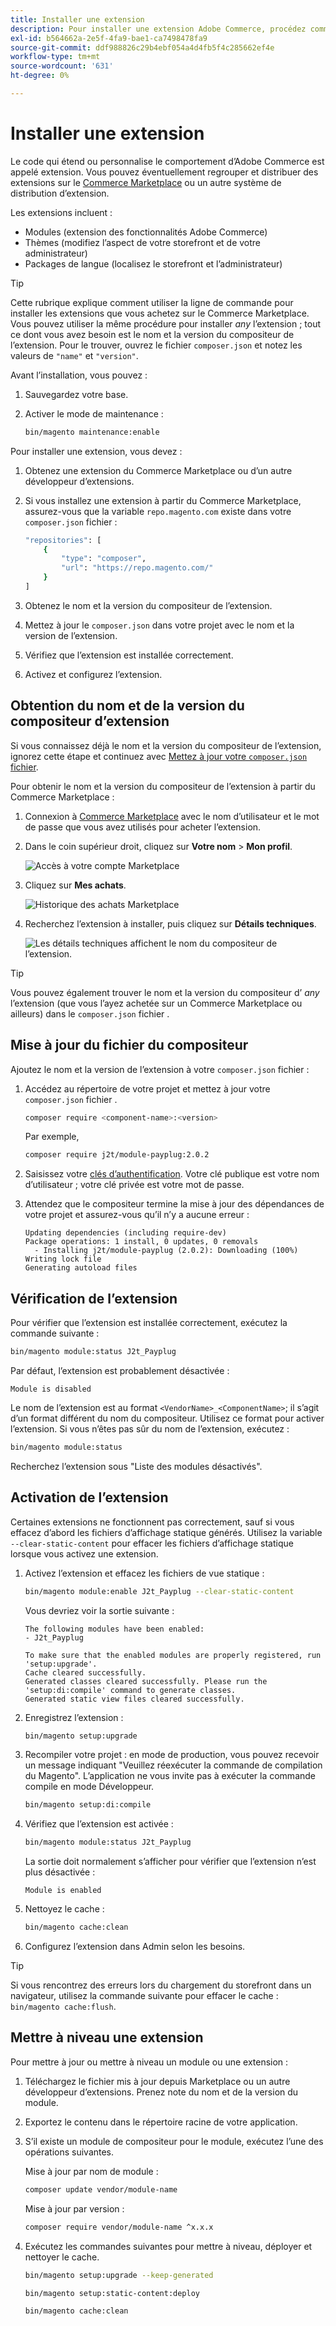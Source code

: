```yaml
---
title: Installer une extension
description: Pour installer une extension Adobe Commerce, procédez comme suit.
exl-id: b564662a-2e5f-4fa9-bae1-ca7498478fa9
source-git-commit: ddf988826c29b4ebf054a4d4fb5f4c285662ef4e
workflow-type: tm+mt
source-wordcount: '631'
ht-degree: 0%

---
```


# Installer une extension

Le code qui étend ou personnalise le comportement d’Adobe Commerce est appelé extension. Vous pouvez éventuellement regrouper et distribuer des extensions sur le [Commerce Marketplace](https://marketplace.magento.com) ou un autre système de distribution d’extension.

Les extensions incluent :

- Modules (extension des fonctionnalités Adobe Commerce)
- Thèmes (modifiez l’aspect de votre storefront et de votre administrateur)
- Packages de langue (localisez le storefront et l’administrateur)

>[!TIP]
>
>Cette rubrique explique comment utiliser la ligne de commande pour installer les extensions que vous achetez sur le Commerce Marketplace. Vous pouvez utiliser la même procédure pour installer _any_ l’extension ; tout ce dont vous avez besoin est le nom et la version du compositeur de l’extension. Pour le trouver, ouvrez le fichier `composer.json` et notez les valeurs de `"name"` et `"version"`.

Avant l’installation, vous pouvez :

1. Sauvegardez votre base.
1. Activer le mode de maintenance :

   ```bash
   bin/magento maintenance:enable
   ```

Pour installer une extension, vous devez :

1. Obtenez une extension du Commerce Marketplace ou d’un autre développeur d’extensions.
1. Si vous installez une extension à partir du Commerce Marketplace, assurez-vous que la variable `repo.magento.com` existe dans votre `composer.json` fichier :

   ```bash
   "repositories": [
       {
           "type": "composer",
           "url": "https://repo.magento.com/"
       }
   ]
   ```

1. Obtenez le nom et la version du compositeur de l’extension.
1. Mettez à jour le `composer.json` dans votre projet avec le nom et la version de l’extension.
1. Vérifiez que l’extension est installée correctement.
1. Activez et configurez l’extension.

## Obtention du nom et de la version du compositeur d’extension

Si vous connaissez déjà le nom et la version du compositeur de l’extension, ignorez cette étape et continuez avec [Mettez à jour votre `composer.json` fichier](#update-your-composer-file).

Pour obtenir le nom et la version du compositeur de l’extension à partir du Commerce Marketplace :

1. Connexion à [Commerce Marketplace](https://marketplace.magento.com) avec le nom d’utilisateur et le mot de passe que vous avez utilisés pour acheter l’extension.

1. Dans le coin supérieur droit, cliquez sur **Votre nom** > **Mon profil**.

   ![Accès à votre compte Marketplace](../../assets/installation/marketplace-my-profile.png)

1. Cliquez sur **Mes achats**.

   ![Historique des achats Marketplace](../../assets/installation//marketplace-my-purchases.png)

1. Recherchez l’extension à installer, puis cliquez sur **Détails techniques**.

   ![Les détails techniques affichent le nom du compositeur de l’extension.](../../assets/installation/marketplace-extension-technical-details.png)

>[!TIP]
>
>Vous pouvez également trouver le nom et la version du compositeur d’ _any_ l’extension (que vous l’ayez achetée sur un Commerce Marketplace ou ailleurs) dans le `composer.json` fichier .

## Mise à jour du fichier du compositeur

Ajoutez le nom et la version de l’extension à votre `composer.json` fichier :

1. Accédez au répertoire de votre projet et mettez à jour votre `composer.json` fichier .

   ```bash
   composer require <component-name>:<version>
   ```

   Par exemple,

   ```bash
   composer require j2t/module-payplug:2.0.2
   ```

1. Saisissez votre [clés d’authentification](../prerequisites/authentication-keys.md). Votre clé publique est votre nom d’utilisateur ; votre clé privée est votre mot de passe.

1. Attendez que le compositeur termine la mise à jour des dépendances de votre projet et assurez-vous qu’il n’y a aucune erreur :

   ```terminal
   Updating dependencies (including require-dev)
   Package operations: 1 install, 0 updates, 0 removals
     - Installing j2t/module-payplug (2.0.2): Downloading (100%)
   Writing lock file
   Generating autoload files
   ```

## Vérification de l’extension

Pour vérifier que l’extension est installée correctement, exécutez la commande suivante :

```bash
bin/magento module:status J2t_Payplug
```

Par défaut, l’extension est probablement désactivée :

```terminal
Module is disabled
```

Le nom de l’extension est au format `<VendorName>_<ComponentName>`; il s’agit d’un format différent du nom du compositeur. Utilisez ce format pour activer l’extension. Si vous n’êtes pas sûr du nom de l’extension, exécutez :

```bash
bin/magento module:status
```

Recherchez l’extension sous &quot;Liste des modules désactivés&quot;.

## Activation de l’extension

Certaines extensions ne fonctionnent pas correctement, sauf si vous effacez d’abord les fichiers d’affichage statique générés. Utilisez la variable `--clear-static-content` pour effacer les fichiers d’affichage statique lorsque vous activez une extension.

1. Activez l’extension et effacez les fichiers de vue statique :

   ```bash
   bin/magento module:enable J2t_Payplug --clear-static-content
   ```

   Vous devriez voir la sortie suivante :

   ```terminal
   The following modules have been enabled:
   - J2t_Payplug
   
   To make sure that the enabled modules are properly registered, run 'setup:upgrade'.
   Cache cleared successfully.
   Generated classes cleared successfully. Please run the 'setup:di:compile' command to generate classes.
   Generated static view files cleared successfully.
   ```

1. Enregistrez l’extension :

   ```bash
   bin/magento setup:upgrade
   ```

1. Recompiler votre projet : en mode de production, vous pouvez recevoir un message indiquant &quot;Veuillez réexécuter la commande de compilation du Magento&quot;. L’application ne vous invite pas à exécuter la commande compile en mode Développeur.

   ```bash
   bin/magento setup:di:compile
   ```

1. Vérifiez que l’extension est activée :

   ```bash
   bin/magento module:status J2t_Payplug
   ```

   La sortie doit normalement s’afficher pour vérifier que l’extension n’est plus désactivée :

   ```terminal
   Module is enabled
   ```

1. Nettoyez le cache :

   ```bash
   bin/magento cache:clean
   ```

1. Configurez l’extension dans Admin selon les besoins.

>[!TIP]
>
>Si vous rencontrez des erreurs lors du chargement du storefront dans un navigateur, utilisez la commande suivante pour effacer le cache : `bin/magento cache:flush`.

## Mettre à niveau une extension

Pour mettre à jour ou mettre à niveau un module ou une extension :

1. Téléchargez le fichier mis à jour depuis Marketplace ou un autre développeur d’extensions. Prenez note du nom et de la version du module.

1. Exportez le contenu dans le répertoire racine de votre application.

1. S’il existe un module de compositeur pour le module, exécutez l’une des opérations suivantes.

   Mise à jour par nom de module :

   ```bash
   composer update vendor/module-name
   ```

   Mise à jour par version :

   ```bash
   composer require vendor/module-name ^x.x.x
   ```

1. Exécutez les commandes suivantes pour mettre à niveau, déployer et nettoyer le cache.

   ```bash
   bin/magento setup:upgrade --keep-generated
   ```

   ```bash
   bin/magento setup:static-content:deploy
   ```

   ```bash
   bin/magento cache:clean
   ```
